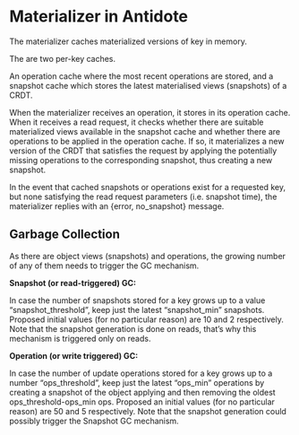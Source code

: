 # Materializer in Antidote

The materializer caches materialized versions of key in memory.


The are two per-key caches.

An operation cache where the most recent operations are stored, 
and a snapshot cache which stores the latest materialised views (snapshots) of a CRDT.

When the materializer receives an operation, it stores in its operation cache. 
When it receives a read request, it checks whether there are suitable materialized views available in the snapshot cache 
and whether there are operations to be applied in the operation cache. 
If so, it materializes a new version of the CRDT that satisfies the request by applying the potentially missing operations 
to the corresponding snapshot, thus creating a new snapshot. 

In the event that cached snapshots or operations exist for a requested key, 
but none satisfying the read request parameters (i.e. snapshot time), 
the materializer replies with an {error, no_snapshot} message.


## Garbage Collection

As there are object views (snapshots) and operations, the growing number of any of them needs to trigger the GC mechanism.

**Snapshot (or read-triggered) GC:**

In case the number of snapshots stored for a key grows up to a value “snapshot_threshold”, 
keep just the latest “snapshot_min” snapshots. 
Proposed initial values (for no particular reason) are 10 and 2 respectively. 
Note that the snapshot generation is done on reads, that’s why this mechanism is triggered only on reads.

**Operation (or write triggered) GC:**

In case the number of update operations stored for a key grows up to a number “ops_threshold”, 
keep just the latest “ops_min” operations by creating a snapshot of the object applying and then removing the oldest ops_threshold-ops_min ops. 
Proposed an initial values (for no particular reason) are 50 and 5 respectively. 
Note that the snapshot generation could possibly trigger the Snapshot GC mechanism.

